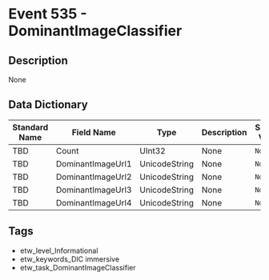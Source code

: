 # Event 535 - DominantImageClassifier

## Description
None

## Data Dictionary
|Standard Name|Field Name|Type|Description|Sample Value|
|---|---|---|---|---|
|TBD|Count|UInt32|None|`None`|
|TBD|DominantImageUrl1|UnicodeString|None|`None`|
|TBD|DominantImageUrl2|UnicodeString|None|`None`|
|TBD|DominantImageUrl3|UnicodeString|None|`None`|
|TBD|DominantImageUrl4|UnicodeString|None|`None`|

## Tags
* etw_level_Informational
* etw_keywords_DIC immersive
* etw_task_DominantImageClassifier